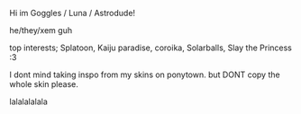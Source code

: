 Hi im Goggles / Luna / Astrodude!

he/they/xem guh

top interests; Splatoon, Kaiju paradise, coroika, Solarballs, Slay the Princess :3 

I dont mind taking inspo from my skins on ponytown. but DONT copy the whole skin please.

lalalalalala
